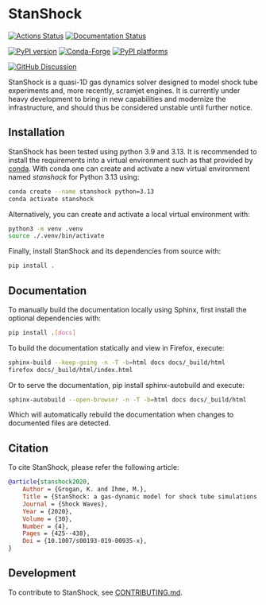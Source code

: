 # StanShock

[![Actions Status][actions-badge]][actions-link]
[![Documentation Status][rtd-badge]][rtd-link]

[![PyPI version][pypi-version]][pypi-link]
[![Conda-Forge][conda-badge]][conda-link]
[![PyPI platforms][pypi-platforms]][pypi-link]

[![GitHub Discussion][github-discussions-badge]][github-discussions-link]

<!-- SPHINX-START -->

<!-- prettier-ignore-start -->
[actions-badge]:            https://github.com/IhmeGroup/StanShock/workflows/CI/badge.svg
[actions-link]:             https://github.com/IhmeGroup/StanShock/actions
[conda-badge]:              https://img.shields.io/conda/vn/conda-forge/StanShock
[conda-link]:               https://github.com/conda-forge/StanShock-feedstock
[github-discussions-badge]: https://img.shields.io/static/v1?label=Discussions&message=Ask&color=blue&logo=github
[github-discussions-link]:  https://github.com/IhmeGroup/StanShock/discussions
[pypi-link]:                https://pypi.org/project/StanShock/
[pypi-platforms]:           https://img.shields.io/pypi/pyversions/StanShock
[pypi-version]:             https://img.shields.io/pypi/v/StanShock
[rtd-badge]:                https://readthedocs.org/projects/StanShock/badge/?version=latest
[rtd-link]:                 https://StanShock.readthedocs.io/en/latest/?badge=latest

<!-- prettier-ignore-end -->

StanShock is a quasi-1D gas dynamics solver designed to model shock tube
experiments and, more recently, scramjet engines. It is currently under heavy
development to bring in new capabilities and modernize the infrastructure, and
should thus be considered unstable until further notice.

## Installation

StanShock has been tested using python 3.9 and 3.13. It is recommended to
install the requirements into a virtual environment such as that provided by
[conda](https://github.com/conda-forge/miniforge). With conda one can create and
activate a new virtual environment named _stanshock_ for Python 3.13 using:

```bash
conda create --name stanshock python=3.13
conda activate stanshock
```

Alternatively, you can create and activate a local virtual environment with:

```bash
python3 -m venv .venv
source ./.venv/bin/activate
```

Finally, install StanShock and its dependencies from source with:

```bash
pip install .
```

## Documentation

To manually build the documentation locally using Sphinx, first install the
optional dependencies with:

```bash
pip install .[docs]
```

To build the documentation statically and view in Firefox, execute:

```bash
sphinx-build --keep-going -n -T -b=html docs docs/_build/html
firefox docs/_build/html/index.html
```

Or to serve the documentation, pip install sphinx-autobuild and execute:

```bash
sphinx-autobuild --open-browser -n -T -b=html docs docs/_build/html
```

Which will automatically rebuild the documentation when changes to documented
files are detected.

## Citation

To cite StanShock, please refer the following article:

```bibtex
@article{stanshock2020,
    Author = {Grogan, K. and Ihme, M.},
    Title = {StanShock: a gas-dynamic model for shock tube simulations with non-ideal effects and chemical kinetics},
    Journal = {Shock Waves},
    Year = {2020},
    Volume = {30},
    Number = {4},
    Pages = {425--438},
    Doi = {10.1007/s00193-019-00935-x},
}
```

<!-- SPHINX-END -->

## Development

To contribute to StanShock, see [CONTRIBUTING.md](.github/CONTRIBUTING.md).
